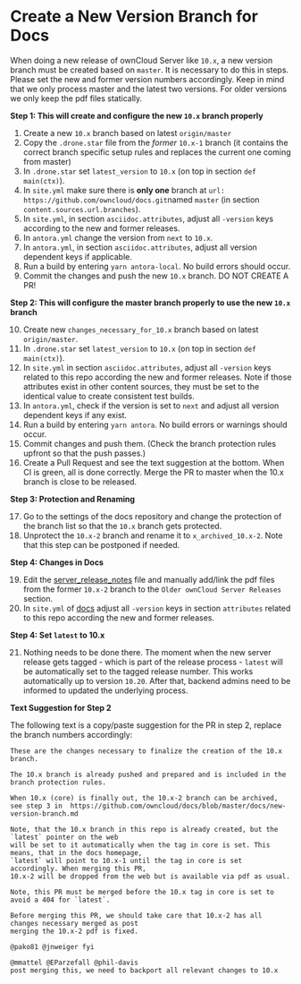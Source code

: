 # Create a New Version Branch for Docs

When doing a new release of ownCloud Server like `10.x`, a new version branch must be created based on `master`. It is necessary to do this in steps. Please set the new and former version numbers accordingly. Keep in mind that we only process master and the latest two versions. For older versions we only keep the pdf files statically.

**Step 1: This will create and configure the new `10.x` branch properly**

1.  Create a new `10.x` branch based on latest `origin/master`
2.  Copy the `.drone.star` file from the _former_ `10.x-1` branch
    (it contains the correct branch specific setup rules and replaces the current one coming from master)
3.  In `.drone.star` set `latest_version` to `10.x` (on top in section `def main(ctx)`).
4.  In `site.yml` make sure there is **only one** branch at `url: https://github.com/owncloud/docs.git`named `master` (in section `content.sources.url.branches`).
5.  In `site.yml`, in section `asciidoc.attributes`, adjust all `-version` keys according to the new and former releases.
6.  In `antora.yml` change the version from `next` to `10.x`.
7.  In `antora.yml`, in section `asciidoc.attributes`, adjust all version dependent keys if applicable.
8.  Run a build by entering `yarn antora-local`. No build errors should occur.
9.  Commit the changes and push the new `10.x` branch. DO NOT CREATE A PR!

**Step 2: This will configure the master branch properly to use the new `10.x` branch**

10. Create new `changes_necessary_for_10.x` branch based on latest `origin/master`.
11. In `.drone.star` set `latest_version` to `10.x` (on top in section `def main(ctx)`).
12. In `site.yml` in section `asciidoc.attributes`, adjust all `-version` keys related to this repo according the new and former releases. Note if those attributes exist in other content sources, they must be set to the identical value to create consistent test builds.
13. In `antora.yml`, check if the version is set to `next` and adjust all version dependent keys if any exist.
14. Run a build by entering `yarn antora`. No build errors or warnings should occur.
15. Commit changes and push them. (Check the branch protection rules upfront so that the push passes.)
16. Create a Pull Request and see the text suggestion at the bottom. When CI is green, all is done correctly. Merge the PR to master when the 10.x branch is close to be released.

**Step 3: Protection and Renaming**

17. Go to the settings of the docs repository and change the protection of the branch list so that
    the `10.x` branch gets protected.
18. Unprotect the `10.x-2` branch and rename it to `x_archived_10.x-2`. Note that this step can be postponed if needed.

**Step 4: Changes in Docs**

19.  Edit the [server_release_notes](https://github.com/owncloud/docs/blob/master/modules/ROOT/pages/server_release_notes.adoc) file and manually add/link the pdf files from the former `10.x-2` branch to the `Older ownCloud Server Releases` section.
20. In `site.yml` of [docs](https://github.com/owncloud/docs/blob/master/site.yml) adjust all `-version` keys in section `attributes` related to this repo according the new and former releases.

**Step 4: Set `latest` to 10.x**

21. Nothing needs to be done there. The moment when the new server release gets tagged - which is part of the release process - `latest` will be automatically set to the tagged release number. This works automatically up to version `10.20`. After that, backend admins need to be informed to updated the underlying process.

**Text Suggestion for Step 2**

The following text is a copy/paste suggestion for the PR in step 2, replace the branch numbers accordingly:
```
These are the changes necessary to finalize the creation of the 10.x branch.

The 10.x branch is already pushed and prepared and is included in the branch protection rules.

When 10.x (core) is finally out, the 10.x-2 branch can be archived,
see step 3 in  https://github.com/owncloud/docs/blob/master/docs/new-version-branch.md

Note, that the 10.x branch in this repo is already created, but the `latest` pointer on the web
will be set to it automatically when the tag in core is set. This means, that in the docs homepage,
`latest` will point to 10.x-1 until the tag in core is set accordingly. When merging this PR,
10.x-2 will be dropped from the web but is available via pdf as usual.

Note, this PR must be merged before the 10.x tag in core is set to avoid a 404 for `latest`.

Before merging this PR, we should take care that 10.x-2 has all changes necessary merged as post
merging the 10.x-2 pdf is fixed.

@pako81 @jnweiger fyi

@mmattel @EParzefall @phil-davis
post merging this, we need to backport all relevant changes to 10.x
```
